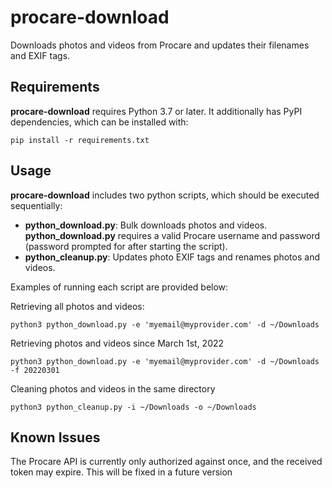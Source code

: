 # procare-download

Downloads photos and videos from Procare and updates their filenames and EXIF tags.

## Requirements

**procare-download** requires Python 3.7 or later. It additionally has PyPI dependencies, which can be installed with:

    pip install -r requirements.txt

## Usage

**procare-download** includes two python scripts, which should be executed sequentially:

* **python_download.py**: Bulk downloads photos and videos. **python_download.py** requires a valid Procare username and password (password prompted for after starting the script).
* **python_cleanup.py**: Updates photo EXIF tags and renames photos and videos.

Examples of running each script are provided below:

Retrieving all photos and videos:

    python3 python_download.py -e 'myemail@myprovider.com' -d ~/Downloads

Retrieving photos and videos since March 1st, 2022

    python3 python_download.py -e 'myemail@myprovider.com' -d ~/Downloads -f 20220301

Cleaning photos and videos in the same directory

    python3 python_cleanup.py -i ~/Downloads -o ~/Downloads

## Known Issues

The Procare API is currently only authorized against once, and the received token may expire. This will be fixed in a future version 